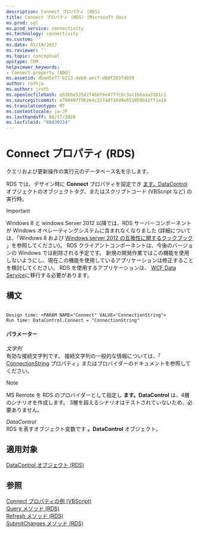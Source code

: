 ```yaml
---
description: Connect プロパティ (RDS)
title: Connect プロパティ (RDS) |Microsoft Docs
ms.prod: sql
ms.prod_service: connectivity
ms.technology: connectivity
ms.custom: ''
ms.date: 01/19/2017
ms.reviewer: ''
ms.topic: conceptual
apitype: COM
helpviewer_keywords:
- Connect property [ADO]
ms.assetid: dbad5e77-b213-4eb8-aecf-d60f203fdb59
author: rothja
ms.author: jroth
ms.openlocfilehash: eb3b5e535d2f4b6f6e4777c8c3ac1bbaaa3381c1
ms.sourcegitcommit: e700497f962e4c2274df16d9e651059b42ff1a10
ms.translationtype: MT
ms.contentlocale: ja-JP
ms.lasthandoff: 08/17/2020
ms.locfileid: "88439214"
---
```

# <a name="connect-property-rds"></a>Connect プロパティ (RDS)
クエリおよび更新操作の実行元のデータベース名を示します。  
  
 RDS では、デザイン時に **Connect** プロパティを設定でき [ます。DataControl](../../../ado/reference/rds-api/datacontrol-object-rds.md) オブジェクトのオブジェクトタグ、またはスクリプトコード (VBScript など) の実行時。  
  
> [!IMPORTANT]
>  Windows 8 と windows Server 2012 以降では、RDS サーバーコンポーネントが Windows オペレーティングシステムに含まれなくなりました (詳細については、「Windows 8 および [Windows server 2012 の互換性に関するクックブック](https://www.microsoft.com/download/details.aspx?id=27416) 」を参照してください)。 RDS クライアントコンポーネントは、今後のバージョンの Windows では削除される予定です。 新規の開発作業ではこの機能を使用しないようにし、現在この機能を使用しているアプリケーションは修正することを検討してください。 RDS を使用するアプリケーションは、 [WCF Data Service](https://go.microsoft.com/fwlink/?LinkId=199565)に移行する必要があります。  
  
## <a name="syntax"></a>構文  
  
```  
  
Design time: <PARAM NAME="Connect" VALUE="ConnectionString">  
Run time: DataControl.Connect = "ConnectionString"  
```  
  
#### <a name="parameters"></a>パラメーター  
 *文字列*  
 有効な接続文字列です。 接続文字列の一般的な情報については、「 [ConnectionString](../../../ado/reference/ado-api/connectionstring-property-ado.md) プロパティ」またはプロバイダーのドキュメントを参照してください。  
  
> [!NOTE]
>  MS Remote を RDS のプロバイダーとして指定し **ます。DataControl** は、4層のシナリオを作成します。 3層を超えるシナリオはテストされていないため、必要ありません。  
  
 *DataControl*  
 RDS を表すオブジェクト変数です **。DataControl** オブジェクト。  
  
## <a name="applies-to"></a>適用対象  
 [DataControl オブジェクト (RDS)](../../../ado/reference/rds-api/datacontrol-object-rds.md)  
  
## <a name="see-also"></a>参照  
 [Connect プロパティの例 (VBScript)](../../../ado/reference/rds-api/connect-property-example-vbscript.md)   
 [Query メソッド (RDS)](../../../ado/reference/rds-api/query-method-rds.md)   
 [Refresh メソッド (RDS)](../../../ado/reference/rds-api/refresh-method-rds.md)   
 [SubmitChanges メソッド (RDS)](../../../ado/reference/rds-api/submitchanges-method-rds.md)


